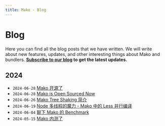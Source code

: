 ```yaml
---
title: Mako - Blog
---
```

# Blog

Here you can find all the blog posts that we have written. We will write about new features, updates, and other interesting things about Mako and bundlers. **[Subscribe to our blog](/rss.xml) to get the latest updates.**

## 2024

- `2024-06-28` [Mako 开源了](/blog/mako-open-sourced_zh-CN)
- `2024-06-28` [Mako is Open Sourced Now](/blog/mako-open-sourced)
- `2024-06-26` [Mako Tree Shaking 简介](/blog/mako-tree-shaking)
- `2024-06-19` [Node 多线程的魔力 - Mako 中的 Less 并行编译](/blog/parallel-less-loader)
- `2024-06-04` [聊下 Mako 的 Benchmark](/blog/benchmark)
- `2024-05-15` [Mako 内测了](/blog/mako-internal-test)
